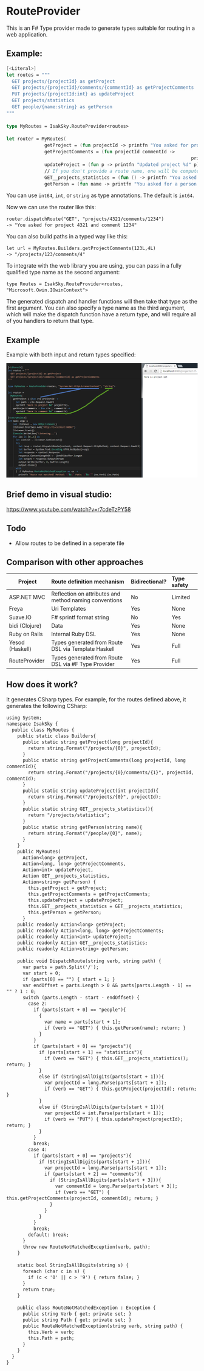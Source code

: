 # RouteProvider

This is an F# Type provider made to generate types suitable for routing in a web application.

## Example: 

``` Fsharp
[<Literal>]
let routes = """
  GET projects/{projectId} as getProject
  GET projects/{projectId}/comments/{commentId} as getProjectComments
  PUT projects/{projectId:int} as updateProject
  GET projects/statistics
  GET people/{name:string} as getPerson
"""

type MyRoutes = IsakSky.RouteProvider<routes>

let router = MyRoutes(
              getProject = (fun projectId -> printfn "You asked for project %d" projectId),
              getProjectComments = (fun projectId commentId ->
                                                                    printfn "You asked for project %d and comment %d" projectId commentId),
              updateProject = (fun p -> printfn "Updated project %d" p),
              // If you don't provide a route name, one will be computed for you
              GET__projects_statistics = (fun () -> printfn "You asked for project statistics"),
              getPerson = (fun name -> printfn "You asked for a person called \"%s\"" name))
```

You can use ```int64```, ```int```, or ```string``` as type annotations. The default is ```int64```.

Now we can use the router like this:

    router.dispatchRoute("GET", "projects/4321/comments/1234")
    -> "You asked for project 4321 and comment 1234"

You can also build paths in a typed way like this:

    let url = MyRoutes.Builders.getProjectComments(123L,4L)
    -> "/projects/123/comments/4"
    
To integrate with the web library you are using, you can pass in a fully qualified type name as the second argument:

    type Routes = IsakSky.RouteProvider<routes, "Microsoft.Owin.IOwinContext">
    
The generated dispatch and handler functions will then take that type as the first argument. You can also specify a type name as the third argument, which will make the dispatch function have a return type, and will require all of you handlers to return that type.

## Example

Example with both input and return types specified:

![Example](/demo.png?raw=true "Example")

## Brief demo in visual studio:

https://www.youtube.com/watch?v=r7cdeTzPY58

## Todo
- Allow routes to be defined in a seperate file

## Comparison with other approaches

| Project         | Route definition mechanism                             | Bidirectional? | Type safety   |
|-----------------|:-------------------------------------------------------|:---------------|:--------------|
| ASP.NET MVC     | Reflection on attributes and method naming conventions | No             | Limited       |
| Freya           | Uri Templates                                          | Yes            | None          | 
| Suave.IO        | F# sprintf format string                               | No             | Yes           |
| bidi (Clojure)  | Data                                                   | Yes            | None          |
| Ruby on Rails   | Internal Ruby DSL                                      | Yes            | None          |
| Yesod (Haskell) | Types generated from Route DSL via Template Haskell    | Yes            | Full          |
| RouteProvider   | Types generated from Route DSL via #F Type Provider    | Yes            | Full          |

## How does it work?

It generates CSharp types. For example, for the routes defined above, it generates the following CSharp:

```CSharp
using System;
namespace IsakSky {
  public class MyRoutes {
    public static class Builders{
      public static string getProject(long projectId){
        return string.Format("/projects/{0}", projectId);
      }
      public static string getProjectComments(long projectId, long commentId){
        return string.Format("/projects/{0}/comments/{1}", projectId, commentId);
      }
      public static string updateProject(int projectId){
        return string.Format("/projects/{0}", projectId);
      }
      public static string GET__projects_statistics(){
        return "/projects/statistics";
      }
      public static string getPerson(string name){
        return string.Format("/people/{0}", name);
      }
    }
    public MyRoutes(
      Action<long> getProject,
      Action<long, long> getProjectComments,
      Action<int> updateProject,
      Action GET__projects_statistics,
      Action<string> getPerson) {
        this.getProject = getProject;
        this.getProjectComments = getProjectComments;
        this.updateProject = updateProject;
        this.GET__projects_statistics = GET__projects_statistics;
        this.getPerson = getPerson;
      }
    public readonly Action<long> getProject;
    public readonly Action<long, long> getProjectComments;
    public readonly Action<int> updateProject;
    public readonly Action GET__projects_statistics;
    public readonly Action<string> getPerson;

    public void DispatchRoute(string verb, string path) {
      var parts = path.Split('/');
      var start = 0;
      if (parts[0] == "") { start = 1; }
      var endOffset = parts.Length > 0 && parts[parts.Length - 1] == "" ? 1 : 0;
      switch (parts.Length - start - endOffset) {
        case 2:
          if (parts[start + 0] == "people"){
            {
              var name = parts[start + 1];
              if (verb == "GET") { this.getPerson(name); return; }
            }
          }
          if (parts[start + 0] == "projects"){
            if (parts[start + 1] == "statistics"){
              if (verb == "GET") { this.GET__projects_statistics(); return; }
            }
            else if (StringIsAllDigits(parts[start + 1])){
              var projectId = long.Parse(parts[start + 1]);
              if (verb == "GET") { this.getProject(projectId); return; }
            }
            else if (StringIsAllDigits(parts[start + 1])){
              var projectId = int.Parse(parts[start + 1]);
              if (verb == "PUT") { this.updateProject(projectId); return; }
            }
          }
          break;
        case 4:
          if (parts[start + 0] == "projects"){
            if (StringIsAllDigits(parts[start + 1])){
              var projectId = long.Parse(parts[start + 1]);
              if (parts[start + 2] == "comments"){
                if (StringIsAllDigits(parts[start + 3])){
                  var commentId = long.Parse(parts[start + 3]);
                  if (verb == "GET") { this.getProjectComments(projectId, commentId); return; }
                }
              }
            }
          }
          break;
        default: break;
      }
      throw new RouteNotMatchedException(verb, path);
    }
    
    static bool StringIsAllDigits(string s) {
      foreach (char c in s) {
        if (c < '0' || c > '9') { return false; }
      }
      return true;
    }
    
    public class RouteNotMatchedException : Exception {
      public string Verb { get; private set; }
      public string Path { get; private set; }
      public RouteNotMatchedException(string verb, string path) {
        this.Verb = verb;
        this.Path = path;
      }
    }
  }
}
```

